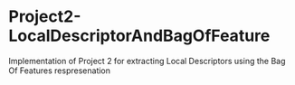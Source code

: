 Project2-LocalDescriptorAndBagOfFeature
=======================================

Implementation of Project 2 for extracting Local Descriptors using the Bag Of Features respresenation
